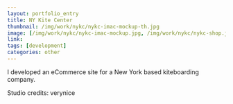 ```yaml
---
layout: portfolio_entry
title: NY Kite Center
thumbnail: /img/work/nykc/nykc-imac-mockup-th.jpg
image: [/img/work/nykc/nykc-imac-mockup.jpg, /img/work/nykc/nykc-shop.jpg, /img/work/nykc/nykc-product.jpg, /img/work/nykc/nykc-vimeo.jpg]
link: 
tags: [development]
categories: other
---
```


I developed an eCommerce site for a New York based kiteboarding company.

Studio credits: verynice